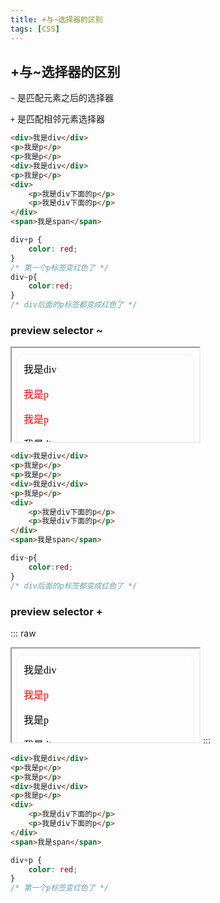 ```yaml
---
title: +与~选择器的区别
tags: [CSS]
---
```


## +与~选择器的区别

`~` 是匹配元素之后的选择器

`+` 是匹配相邻元素选择器

```html
<div>我是div</div>
<p>我是p</p>
<p>我是p</p>
<div>我是div</div>
<p>我是p</p>
<div>
    <p>我是div下面的p</p>
    <p>我是div下面的p</p>
</div>
<span>我是span</span>
```
```css
div+p {
    color: red;
}
/* 第一个p标签变红色了 */
div~p{
    color:red;
}
/* div后面的p标签都变成红色了 */
```

### preview selector ~
<iframe srcdoc="
<html>
<body>
<div class='box'>
<div>我是div</div>
<p>我是p</p>
<p>我是p</p>
<div>我是div</div>
<p>我是p</p>
<div>
    <p>我是div下面的p</p>
    <p>我是div下面的p</p>
</div>
<span>我是span</span>
</div>
</body>
</html>
<style>
.box{
    border: 1px solid #eee;
    padding: 10px;
    border-radius: 10px;
    margin:10px 0;
}
div~p{
    color:red;
}
</style>
">
  <p>Your browser does not support iframes.</p>
</iframe>


```html
<div>我是div</div>
<p>我是p</p>
<p>我是p</p>
<div>我是div</div>
<p>我是p</p>
<div>
    <p>我是div下面的p</p>
    <p>我是div下面的p</p>
</div>
<span>我是span</span>
```
```css
div~p{
    color:red;
}
/* div后面的p标签都变成红色了 */
```
### preview selector +
::: raw
<iframe srcdoc="
<html>
<body>
<div class='box'>
<div>我是div</div>
<p>我是p</p>
<p>我是p</p>
<div>我是div</div>
<p>我是p</p>
<div>
    <p>我是div下面的p</p>
    <p>我是div下面的p</p>
</div>
<span>我是span</span>
</div>
</body>
</html>
<style>
.box{
    border: 1px solid #eee;
    padding: 10px;
    border-radius: 10px;
    margin:10px 0;
}
div+p{
    color:red;
}
</style>
">
  <p>Your browser does not support iframes.</p>
</iframe>
:::

```html
<div>我是div</div>
<p>我是p</p>
<p>我是p</p>
<div>我是div</div>
<p>我是p</p>
<div>
    <p>我是div下面的p</p>
    <p>我是div下面的p</p>
</div>
<span>我是span</span>
```
```css
div+p {
    color: red;
}
/* 第一个p标签变红色了 */
```